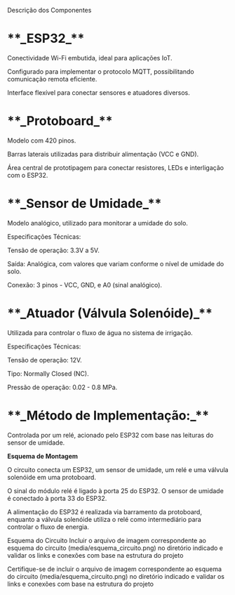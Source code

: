 Descrição dos Componentes

<h1>**_ESP32_**</h1>

Conectividade Wi-Fi embutida, ideal para aplicações IoT.

Configurado para implementar o protocolo MQTT, possibilitando comunicação remota eficiente.

Interface flexível para conectar sensores e atuadores diversos.



<h1>**_Protoboard_**</h1>

Modelo com 420 pinos.

Barras laterais utilizadas para distribuir alimentação (VCC e GND).

Área central de prototipagem para conectar resistores, LEDs e interligação com o ESP32.



<h1>**_Sensor de Umidade_**</h1>

Modelo analógico, utilizado para monitorar a umidade do solo.


Especificações Técnicas:

Tensão de operação: 3.3V a 5V.

Saída: Analógica, com valores que variam conforme o nível de umidade do solo.

Conexão: 3 pinos - VCC, GND, e A0 (sinal analógico).



<h1>**_Atuador (Válvula Solenóide)_**</h1>

Utilizada para controlar o fluxo de água no sistema de irrigação.


Especificações Técnicas:

Tensão de operação: 12V.

Tipo: Normally Closed (NC).

Pressão de operação: 0.02 - 0.8 MPa.



<h1>**_Método de Implementação:_**</h1>

Controlada por um relé, acionado pelo ESP32 com base nas leituras do sensor de umidade.


**Esquema de Montagem**

O circuito conecta um ESP32, um sensor de umidade, um relé e uma válvula solenóide em uma protoboard.

O sinal do módulo relé é ligado à porta 25 do ESP32. O sensor de umidade é conectado à porta 33 do ESP32.

A alimentação do ESP32 é realizada via barramento da protoboard, enquanto a válvula solenóide utiliza o relé como intermediário para controlar o fluxo de energia.

Esquema do Circuito
Incluir o arquivo de imagem correspondente ao esquema do circuito (media/esquema_circuito.png) no diretório indicado e validar os links e conexões com base na estrutura do projeto​


Certifique-se de incluir o arquivo de imagem correspondente ao esquema do circuito (media/esquema_circuito.png) no diretório indicado e validar os links e conexões com base na estrutura do projeto​ 
